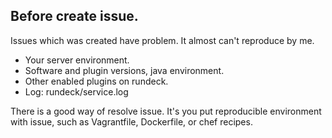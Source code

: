 ## Before create issue.

Issues which was created have problem. It almost can't reproduce by me.

- Your server environment.
- Software and plugin versions, java environment.
- Other enabled plugins on rundeck.
- Log: rundeck/service.log

There is a good way of resolve issue. It's you put reproducible environment with issue, such as Vagrantfile, Dockerfile, or chef recipes.
